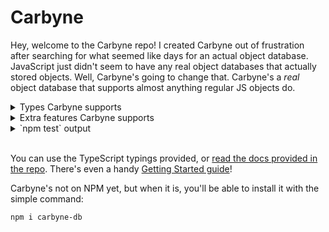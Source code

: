 # Carbyne

Hey, welcome to the Carbyne repo! I created Carbyne out of frustration after searching for what seemed like days for an actual object database. JavaScript just didn't seem to have any real object databases that actually stored objects. Well, Carbyne's going to change that. Carbyne's a *real* object database that supports almost anything regular JS objects do.

<details><summary>Types Carbyne supports</summary>
	<ul>
		<li><code>boolean</code>s</li>
		<li><code>number</code>s</li>
		<li><code>string</code>s</li>
		<li><code>null</code></li>
		<li><code>undefined</code></li>
		<li><code>Infinity</code></li>
		<li><code>-Infinity</code></li>
		<li><code>NaN</code></li>
		<li><code>object</code>s</li>
		<li><code>Array</code>s</li>
		<li><code>Symbol</code>s</li>
	</ul>
</details>

<details><summary>Extra features Carbyne supports</summary>
	<ul>
		<li>Circular references</li>
		<li>Copies of objects (as well as arrays and Symbols)</li>
		<li><code>CarbyneBlob</code>s, basically <code>Buffer</code>s</li>
	</ul>
	<p>
		It's also very easy to add your own objects! Just call [`registerCustomObject`](#registerCustomObject)
	</p>
</details>

<details><summary>`npm test` output</summary>
<pre><code>  Carbyne
    DirectoryStore
      ✓ should support fromObject
      ✓ should store booleans
      ✓ should store numbers
      ✓ should store strings
      ✓ should store null
      ✓ should store undefined
      ✓ should store Infinity
      ✓ should store -Infinity
      ✓ should store NaN
      ✓ should store objects
      ✓ should store arrays
      ✓ should store Symbols
      ✓ should store blobs
      ✓ should support circular references
      ✓ should support circular references in child arrays
      ✓ should support circular references in child objects
      ✓ should support multiple copies of one object
      ✓ should support multiple copies of one array
      ✓ should support multiple copies of one symbol
      ✓ should support multiple copies of one blob
      ✓ should support copying a blob
    MemoryStore
      ✓ should support fromObject
      ✓ should store booleans
      ✓ should store numbers
      ✓ should store strings
      ✓ should store null
      ✓ should store undefined
      ✓ should store Infinity
      ✓ should store -Infinity
      ✓ should store NaN
      ✓ should store objects
      ✓ should store arrays
      ✓ should store Symbols
      ✓ should store blobs
      ✓ should support circular references
      ✓ should support circular references in child arrays
      ✓ should support circular references in child objects
      ✓ should support multiple copies of one object
      ✓ should support multiple copies of one array
      ✓ should support multiple copies of one symbol
      ✓ should support multiple copies of one blob
      ✓ should support copying a blob


  42 passing (79ms)</code></pre>
</details><br />

You can use the TypeScript typings provided, or [read the docs provided in the repo](doc/README.md). There's even a handy [Getting Started guide](https://github.com/allotropelabs/carbyne/wiki/Getting-Started-with-Carbyne)!

Carbyne's not on NPM yet, but when it is, you'll be able to install it with the simple command:
```
npm i carbyne-db
```
